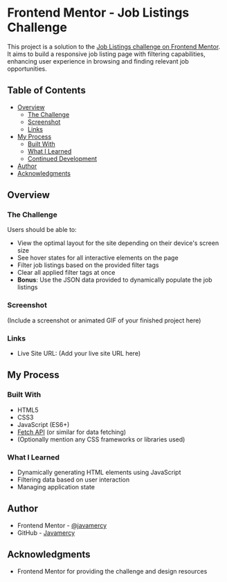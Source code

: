 # Frontend Mentor - Job Listings Challenge

This project is a solution to the [Job Listings challenge on Frontend Mentor](https://www.frontendmentor.io/challenges/job-listings-with-filtering-ivstIPCt). It aims to build a responsive job listing page with filtering capabilities, enhancing user experience in browsing and finding relevant job opportunities.

## Table of Contents

- [Overview](#overview)
  - [The Challenge](#the-challenge)
  - [Screenshot](#screenshot)
  - [Links](#links)
- [My Process](#my-process)
  - [Built With](#built-with)
  - [What I Learned](#what-i-learned)
  - [Continued Development](#continued-development)
- [Author](#author)
- [Acknowledgments](#acknowledgments)

## Overview

### The Challenge

Users should be able to:

- View the optimal layout for the site depending on their device's screen size
- See hover states for all interactive elements on the page
- Filter job listings based on the provided filter tags
- Clear all applied filter tags at once
- **Bonus**: Use the JSON data provided to dynamically populate the job listings

### Screenshot

(Include a screenshot or animated GIF of your finished project here)

### Links

- Live Site URL: (Add your live site URL here)

## My Process

### Built With

- HTML5
- CSS3
- JavaScript (ES6+)
- [Fetch API](https://developer.mozilla.org/en-US/docs/Web/API/Fetch_API) (or similar for data fetching)
- (Optionally mention any CSS frameworks or libraries used)

### What I Learned

- Dynamically generating HTML elements using JavaScript
- Filtering data based on user interaction
- Managing application state

## Author

- Frontend Mentor - [@javamercy](https://www.frontendmentor.io/profile/javamercy)
- GitHub - [Javamercy](https://github.com/javamercy)

## Acknowledgments

- Frontend Mentor for providing the challenge and design resources